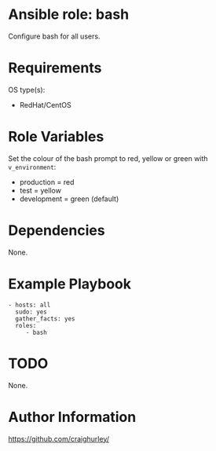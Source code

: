 Ansible role: bash
==================

Configure bash for all users.

# Requirements

OS type(s):
- RedHat/CentOS

# Role Variables

Set the colour of the bash prompt to red, yellow or green with `v_environment`:
- production = red
- test = yellow
- development = green (default)

# Dependencies

None.

# Example Playbook

    - hosts: all
      sudo: yes
      gather_facts: yes
      roles:
         - bash

# TODO

None.

# Author Information

https://github.com/craighurley/
